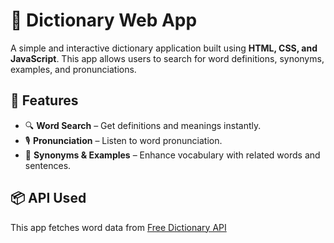 # 📖 Dictionary Web App

A simple and interactive dictionary application built using **HTML, CSS, and JavaScript**. This app allows users to search for word definitions, synonyms, examples, and pronunciations.

## 🚀 Features
- 🔍 **Word Search** – Get definitions and meanings instantly.
- 🎙️ **Pronunciation** – Listen to word pronunciation.
- 📌 **Synonyms & Examples** – Enhance vocabulary with related words and sentences.

## 📦 API Used
This app fetches word data from [Free Dictionary API](https://dictionaryapi.dev/)

